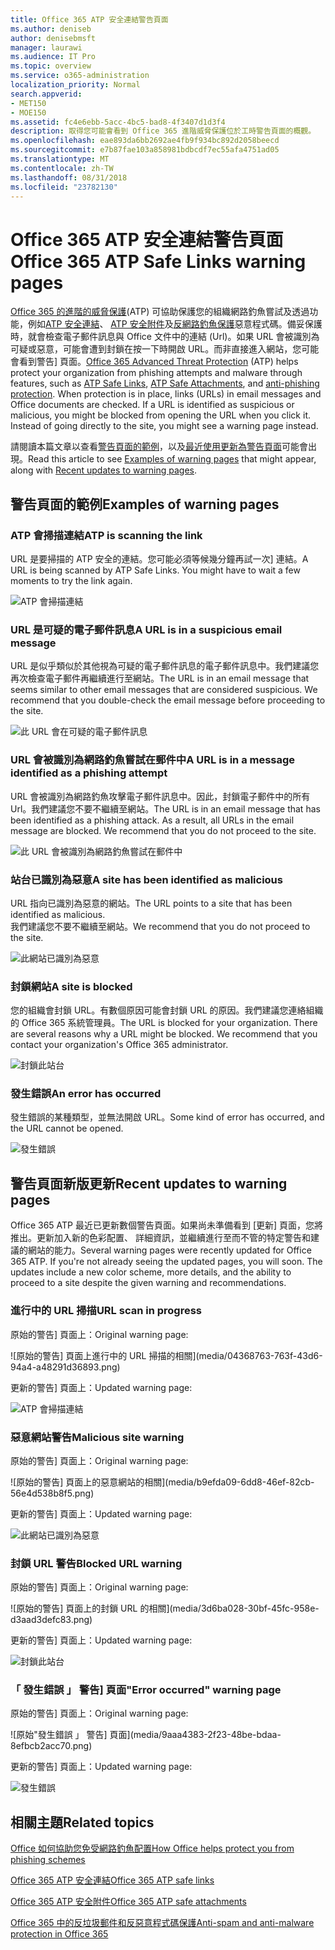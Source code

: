 ```yaml
---
title: Office 365 ATP 安全連結警告頁面
ms.author: deniseb
author: denisebmsft
manager: laurawi
ms.audience: IT Pro
ms.topic: overview
ms.service: o365-administration
localization_priority: Normal
search.appverid:
- MET150
- MOE150
ms.assetid: fc4e6ebb-5acc-4bc5-bad8-4f3407d1d3f4
description: 取得您可能會看到 Office 365 進階威脅保護位於工時警告頁面的概觀。
ms.openlocfilehash: eae893da6bb2692ae4fb9f934bc892d2058beecd
ms.sourcegitcommit: e7b87fae103a858981bdbcdf7ec55afa4751ad05
ms.translationtype: MT
ms.contentlocale: zh-TW
ms.lasthandoff: 08/31/2018
ms.locfileid: "23782130"
---
```

# <a name="office-365-atp-safe-links-warning-pages"></a><span data-ttu-id="0c4be-103">Office 365 ATP 安全連結警告頁面</span><span class="sxs-lookup"><span data-stu-id="0c4be-103">Office 365 ATP Safe Links warning pages</span></span>

<span data-ttu-id="0c4be-p101">[Office 365 的進階的威脅保護](office-365-atp.md)(ATP) 可協助保護您的組織網路釣魚嘗試及透過功能，例如[ATP 安全連結](atp-safe-links.md)、 [ATP 安全附件](atp-safe-attachments.md)及[反網路釣魚保護](anti-phishing-protection.md)惡意程式碼。備妥保護時，就會檢查電子郵件訊息與 Office 文件中的連結 (Url)。如果 URL 會被識別為可疑或惡意，可能會遭到封鎖在按一下時開啟 URL。而非直接進入網站，您可能會看到警告] 頁面。</span><span class="sxs-lookup"><span data-stu-id="0c4be-p101">[Office 365 Advanced Threat Protection](office-365-atp.md) (ATP) helps protect your organization from phishing attempts and malware through features, such as [ATP Safe Links](atp-safe-links.md), [ATP Safe Attachments](atp-safe-attachments.md), and [anti-phishing protection](anti-phishing-protection.md). When protection is in place, links (URLs) in email messages and Office documents are checked. If a URL is identified as suspicious or malicious, you might be blocked from opening the URL when you click it. Instead of going directly to the site, you might see a warning page instead.</span></span> 
  
<span data-ttu-id="0c4be-108">請閱讀本篇文章以查看[警告頁面的範例](atp-safe-links-warning-pages.md#examples)，以及[最近使用更新為警告頁面](atp-safe-links-warning-pages.md#updates)可能會出現。</span><span class="sxs-lookup"><span data-stu-id="0c4be-108">Read this article to see [Examples of warning pages](atp-safe-links-warning-pages.md#examples) that might appear, along with [Recent updates to warning pages](atp-safe-links-warning-pages.md#updates).</span></span>
  
## <a name="examples-of-warning-pages"></a><span data-ttu-id="0c4be-109">警告頁面的範例</span><span class="sxs-lookup"><span data-stu-id="0c4be-109">Examples of warning pages</span></span>

### <a name="atp-is-scanning-the-link"></a><span data-ttu-id="0c4be-110">ATP 會掃描連結</span><span class="sxs-lookup"><span data-stu-id="0c4be-110">ATP is scanning the link</span></span>

<span data-ttu-id="0c4be-p102">URL 是要掃描的 ATP 安全的連結。您可能必須等候幾分鐘再試一次] 連結。</span><span class="sxs-lookup"><span data-stu-id="0c4be-p102">A URL is being scanned by ATP Safe Links. You might have to wait a few moments to try the link again.</span></span>

![ATP 會掃描連結](media/ee8dd5ed-6b91-4248-b054-12b719e8d0ed.png)

### <a name="a-url-is-in-a-suspicious-email-message"></a><span data-ttu-id="0c4be-114">URL 是可疑的電子郵件訊息</span><span class="sxs-lookup"><span data-stu-id="0c4be-114">A URL is in a suspicious email message</span></span>

<span data-ttu-id="0c4be-p103">URL 是似乎類似於其他視為可疑的電子郵件訊息的電子郵件訊息中。我們建議您再次檢查電子郵件再繼續進行至網站。</span><span class="sxs-lookup"><span data-stu-id="0c4be-p103">The URL is in an email message that seems similar to other email messages that are considered suspicious. We recommend that you double-check the email message before proceeding to the site.</span></span>

![此 URL 會在可疑的電子郵件訊息](media/33f57923-23e3-4b0f-838b-6ad589ba897b.png)

### <a name="a-url-is-in-a-message-identified-as-a-phishing-attempt"></a><span data-ttu-id="0c4be-118">URL 會被識別為網路釣魚嘗試在郵件中</span><span class="sxs-lookup"><span data-stu-id="0c4be-118">A URL is in a message identified as a phishing attempt</span></span>

<span data-ttu-id="0c4be-p104">URL 會被識別為網路釣魚攻擊電子郵件訊息中。因此，封鎖電子郵件中的所有 Url。我們建議您不要不繼續至網站。</span><span class="sxs-lookup"><span data-stu-id="0c4be-p104">The URL is in an email message that has been identified as a phishing attack. As a result, all URLs in the email message are blocked. We recommend that you do not proceed to the site.</span></span>

![此 URL 會被識別為網路釣魚嘗試在郵件中](media/6e544a28-0604-4821-aba6-d5a57bb917e5.png)

### <a name="a-site-has-been-identified-as-malicious"></a><span data-ttu-id="0c4be-123">站台已識別為惡意</span><span class="sxs-lookup"><span data-stu-id="0c4be-123">A site has been identified as malicious</span></span>

<span data-ttu-id="0c4be-124">URL 指向已識別為惡意的網站。</span><span class="sxs-lookup"><span data-stu-id="0c4be-124">The URL points to a site that has been identified as malicious.</span></span>  <br/> <span data-ttu-id="0c4be-125">我們建議您不要不繼續至網站。</span><span class="sxs-lookup"><span data-stu-id="0c4be-125">We recommend that you do not proceed to the site.</span></span>

![此網站已識別為惡意](media/058883c8-23f0-4672-9c1c-66b084796177.png)

### <a name="a-site-is-blocked"></a><span data-ttu-id="0c4be-127">封鎖網站</span><span class="sxs-lookup"><span data-stu-id="0c4be-127">A site is blocked</span></span>

<span data-ttu-id="0c4be-p105">您的組織會封鎖 URL。有數個原因可能會封鎖 URL 的原因。我們建議您連絡組織的 Office 365 系統管理員。</span><span class="sxs-lookup"><span data-stu-id="0c4be-p105">The URL is blocked for your organization. There are several reasons why a URL might be blocked. We recommend that you contact your organization's Office 365 administrator.</span></span>

![封鎖此站台](media/6b4bda2d-a1e6-419e-8b10-588e83c3af3f.png)

### <a name="an-error-has-occurred"></a><span data-ttu-id="0c4be-132">發生錯誤</span><span class="sxs-lookup"><span data-stu-id="0c4be-132">An error has occurred</span></span>

<span data-ttu-id="0c4be-133">發生錯誤的某種類型，並無法開啟 URL。</span><span class="sxs-lookup"><span data-stu-id="0c4be-133">Some kind of error has occurred, and the URL cannot be opened.</span></span>

![發生錯誤](media/2f7465a4-1cf4-4c1c-b7d4-3c07e4b795b4.png)

## <a name="recent-updates-to-warning-pages"></a><span data-ttu-id="0c4be-135">警告頁面新版更新</span><span class="sxs-lookup"><span data-stu-id="0c4be-135">Recent updates to warning pages</span></span>

<span data-ttu-id="0c4be-p106">Office 365 ATP 最近已更新數個警告頁面。如果尚未準備看到 [更新] 頁面，您將推出。更新加入新的色彩配置、 詳細資訊，並繼續進行至而不管的特定警告和建議的網站的能力。</span><span class="sxs-lookup"><span data-stu-id="0c4be-p106">Several warning pages were recently updated for Office 365 ATP. If you're not already seeing the updated pages, you will soon. The updates include a new color scheme, more details, and the ability to proceed to a site despite the given warning and recommendations.</span></span>

### <a name="url-scan-in-progress"></a><span data-ttu-id="0c4be-139">進行中的 URL 掃描</span><span class="sxs-lookup"><span data-stu-id="0c4be-139">URL scan in progress</span></span>

<span data-ttu-id="0c4be-140">原始的警告] 頁面上：</span><span class="sxs-lookup"><span data-stu-id="0c4be-140">Original warning page:</span></span>

![原始的警告] 頁面上進行中的 URL 掃描的相關](media/04368763-763f-43d6-94a4-a48291d36893.png)

<span data-ttu-id="0c4be-142">更新的警告] 頁面上：</span><span class="sxs-lookup"><span data-stu-id="0c4be-142">Updated warning page:</span></span>

![ATP 會掃描連結](media/ee8dd5ed-6b91-4248-b054-12b719e8d0ed.png)

### <a name="malicious-site-warning"></a><span data-ttu-id="0c4be-144">惡意網站警告</span><span class="sxs-lookup"><span data-stu-id="0c4be-144">Malicious site warning</span></span>

<span data-ttu-id="0c4be-145">原始的警告] 頁面上：</span><span class="sxs-lookup"><span data-stu-id="0c4be-145">Original warning page:</span></span>

![原始的警告] 頁面上的惡意網站的相關](media/b9efda09-6dd8-46ef-82cb-56e4d538b8f5.png)

<span data-ttu-id="0c4be-147">更新的警告] 頁面上：</span><span class="sxs-lookup"><span data-stu-id="0c4be-147">Updated warning page:</span></span>

![此網站已識別為惡意](media/058883c8-23f0-4672-9c1c-66b084796177.png)

### <a name="blocked-url-warning"></a><span data-ttu-id="0c4be-149">封鎖 URL 警告</span><span class="sxs-lookup"><span data-stu-id="0c4be-149">Blocked URL warning</span></span>

<span data-ttu-id="0c4be-150">原始的警告] 頁面上：</span><span class="sxs-lookup"><span data-stu-id="0c4be-150">Original warning page:</span></span>

![原始的警告] 頁面上的封鎖 URL 的相關](media/3d6ba028-30bf-45fc-958e-d3aad3defc83.png)

<span data-ttu-id="0c4be-152">更新的警告] 頁面上：</span><span class="sxs-lookup"><span data-stu-id="0c4be-152">Updated warning page:</span></span>

![封鎖此站台](media/6b4bda2d-a1e6-419e-8b10-588e83c3af3f.png)

### <a name="error-occurred-warning-page"></a><span data-ttu-id="0c4be-154">「 發生錯誤 」 警告] 頁面</span><span class="sxs-lookup"><span data-stu-id="0c4be-154">"Error occurred" warning page</span></span>

<span data-ttu-id="0c4be-155">原始的警告] 頁面上：</span><span class="sxs-lookup"><span data-stu-id="0c4be-155">Original warning page:</span></span>

![原始"發生錯誤 」 警告] 頁面](media/9aaa4383-2f23-48be-bdaa-8efbcb2acc70.png)

<span data-ttu-id="0c4be-157">更新的警告] 頁面上：</span><span class="sxs-lookup"><span data-stu-id="0c4be-157">Updated warning page:</span></span>

![發生錯誤](media/2f7465a4-1cf4-4c1c-b7d4-3c07e4b795b4.png)
   
## <a name="related-topics"></a><span data-ttu-id="0c4be-159">相關主題</span><span class="sxs-lookup"><span data-stu-id="0c4be-159">Related topics</span></span>

[<span data-ttu-id="0c4be-160">Office 如何協助您免受網路釣魚配置</span><span class="sxs-lookup"><span data-stu-id="0c4be-160">How Office helps protect you from phishing schemes</span></span>](https://support.office.com/article/be0de46a-29cd-4c59-aaaf-136cf177d593)
  
[<span data-ttu-id="0c4be-161">Office 365 ATP 安全連結</span><span class="sxs-lookup"><span data-stu-id="0c4be-161">Office 365 ATP safe links</span></span>](atp-safe-links.md)
  
[<span data-ttu-id="0c4be-162">Office 365 ATP 安全附件</span><span class="sxs-lookup"><span data-stu-id="0c4be-162">Office 365 ATP safe attachments</span></span>](atp-safe-attachments.md)
  
[<span data-ttu-id="0c4be-163">Office 365 中的反垃圾郵件和反惡意程式碼保護</span><span class="sxs-lookup"><span data-stu-id="0c4be-163">Anti-spam and anti-malware protection in Office 365</span></span>](anti-spam-and-anti-malware-protection.md)
  

